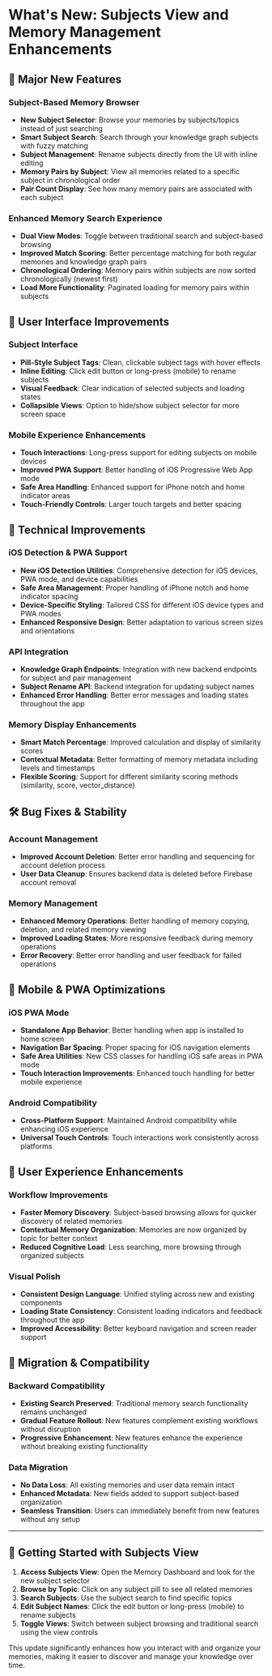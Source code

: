 # What's New: Subjects View and Memory Management Enhancements

## 🚀 Major New Features

### Subject-Based Memory Browser

- **New Subject Selector**: Browse your memories by subjects/topics instead of just searching
- **Smart Subject Search**: Search through your knowledge graph subjects with fuzzy matching
- **Subject Management**: Rename subjects directly from the UI with inline editing
- **Memory Pairs by Subject**: View all memories related to a specific subject in chronological order
- **Pair Count Display**: See how many memory pairs are associated with each subject

### Enhanced Memory Search Experience

- **Dual View Modes**: Toggle between traditional search and subject-based browsing
- **Improved Match Scoring**: Better percentage matching for both regular memories and knowledge graph pairs
- **Chronological Ordering**: Memory pairs within subjects are now sorted chronologically (newest first)
- **Load More Functionality**: Paginated loading for memory pairs within subjects

## 🎨 User Interface Improvements

### Subject Interface

- **Pill-Style Subject Tags**: Clean, clickable subject tags with hover effects
- **Inline Editing**: Click edit button or long-press (mobile) to rename subjects
- **Visual Feedback**: Clear indication of selected subjects and loading states
- **Collapsible Views**: Option to hide/show subject selector for more screen space

### Mobile Experience Enhancements

- **Touch Interactions**: Long-press support for editing subjects on mobile devices
- **Improved PWA Support**: Better handling of iOS Progressive Web App mode
- **Safe Area Handling**: Enhanced support for iPhone notch and home indicator areas
- **Touch-Friendly Controls**: Larger touch targets and better spacing

## 🔧 Technical Improvements

### iOS Detection & PWA Support

- **New iOS Detection Utilities**: Comprehensive detection for iOS devices, PWA mode, and device capabilities
- **Safe Area Management**: Proper handling of iPhone notch and home indicator spacing
- **Device-Specific Styling**: Tailored CSS for different iOS device types and PWA modes
- **Enhanced Responsive Design**: Better adaptation to various screen sizes and orientations

### API Integration

- **Knowledge Graph Endpoints**: Integration with new backend endpoints for subject and pair management
- **Subject Rename API**: Backend integration for updating subject names
- **Enhanced Error Handling**: Better error messages and loading states throughout the app

### Memory Display Enhancements

- **Smart Match Percentage**: Improved calculation and display of similarity scores
- **Contextual Metadata**: Better formatting of memory metadata including levels and timestamps
- **Flexible Scoring**: Support for different similarity scoring methods (similarity, score, vector_distance)

## 🛠️ Bug Fixes & Stability

### Account Management

- **Improved Account Deletion**: Better error handling and sequencing for account deletion process
- **User Data Cleanup**: Ensures backend data is deleted before Firebase account removal

### Memory Management

- **Enhanced Memory Operations**: Better handling of memory copying, deletion, and related memory viewing
- **Improved Loading States**: More responsive feedback during memory operations
- **Error Recovery**: Better error handling and user feedback for failed operations

## 📱 Mobile & PWA Optimizations

### iOS PWA Mode

- **Standalone App Behavior**: Better handling when app is installed to home screen
- **Navigation Bar Spacing**: Proper spacing for iOS navigation elements
- **Safe Area Utilities**: New CSS classes for handling iOS safe areas in PWA mode
- **Touch Interaction Improvements**: Enhanced touch handling for better mobile experience

### Android Compatibility

- **Cross-Platform Support**: Maintained Android compatibility while enhancing iOS experience
- **Universal Touch Controls**: Touch interactions work consistently across platforms

## 🎯 User Experience Enhancements

### Workflow Improvements

- **Faster Memory Discovery**: Subject-based browsing allows for quicker discovery of related memories
- **Contextual Memory Organization**: Memories are now organized by topic for better context
- **Reduced Cognitive Load**: Less searching, more browsing through organized subjects

### Visual Polish

- **Consistent Design Language**: Unified styling across new and existing components
- **Loading State Consistency**: Consistent loading indicators and feedback throughout the app
- **Improved Accessibility**: Better keyboard navigation and screen reader support

## 🔄 Migration & Compatibility

### Backward Compatibility

- **Existing Search Preserved**: Traditional memory search functionality remains unchanged
- **Gradual Feature Rollout**: New features complement existing workflows without disruption
- **Progressive Enhancement**: New features enhance the experience without breaking existing functionality

### Data Migration

- **No Data Loss**: All existing memories and user data remain intact
- **Enhanced Metadata**: New fields added to support subject-based organization
- **Seamless Transition**: Users can immediately benefit from new features without any setup

---

## 🚀 Getting Started with Subjects View

1. **Access Subjects View**: Open the Memory Dashboard and look for the new subject selector
2. **Browse by Topic**: Click on any subject pill to see all related memories
3. **Search Subjects**: Use the subject search to find specific topics
4. **Edit Subject Names**: Click the edit button or long-press (mobile) to rename subjects
5. **Toggle Views**: Switch between subject browsing and traditional search using the view controls

This update significantly enhances how you interact with and organize your memories, making it easier to discover and manage your knowledge over time.
